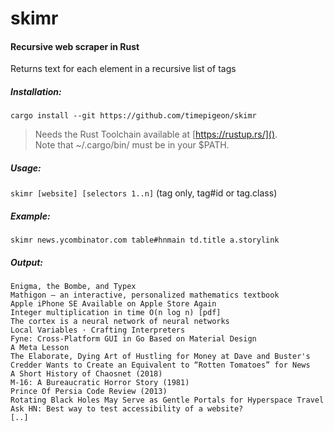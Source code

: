 # skimr
#### Recursive web scraper in Rust

Returns text for each element in a recursive list of tags  

##### Installation:  

```cargo install --git https://github.com/timepigeon/skimr```  

>Needs the Rust Toolchain available at [https://rustup.rs/]().  
> Note that ~/.cargo/bin/ must be in your $PATH.

##### Usage:  
```skimr [website] [selectors 1..n]``` (tag only, tag#id or tag.class)

##### Example:  
``` skimr news.ycombinator.com table#hnmain td.title a.storylink ```

##### Output:

```
Enigma, the Bombe, and Typex
Mathigon – an interactive, personalized mathematics textbook
Apple iPhone SE Available on Apple Store Again
Integer multiplication in time O(n log n) [pdf]
The cortex is a neural network of neural networks
Local Variables · Crafting Interpreters
Fyne: Cross-Platform GUI in Go Based on Material Design
A Meta Lesson
The Elaborate, Dying Art of Hustling for Money at Dave and Buster's
Credder Wants to Create an Equivalent to “Rotten Tomatoes” for News
A Short History of Chaosnet (2018)
M-16: A Bureaucratic Horror Story (1981)
Prince Of Persia Code Review (2013)
Rotating Black Holes May Serve as Gentle Portals for Hyperspace Travel
Ask HN: Best way to test accessibility of a website?
[..]
```